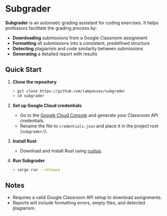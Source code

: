 # Subgrader

**Subgrader** is an automatic grading assistant for coding exercises. It helps professors facilitate the grading process by:

- **Downloading** submissions from a Google Classroom assignment
- **Formatting** all submissions into a consistent, predefined structure
- **Detecting** plagiarism and code similarity between submissions
- **Generating** a detailed report with results

## Quick Start

1.  **Clone the repository**

    ``` bash
    > git clone https://github.com/iampassos/subgrader
    > cd subgrader
    ```

2.  **Set up Google Cloud credentials**

    - Go to the [Google Cloud Console](https://console.cloud.google.com/) and generate your Classroom API credentials.
    - Rename the file to `credentials.json` and place it in the project root (`subgrader/`).

3.  **Install Rust**

    - Download and install Rust using [rustup](https://rustup.rs/).

4.  **Run Subgrader**

    ``` bash
    > cargo run --release
    ```

## Notes

-   Requires a valid Google Classroom API setup to download assignments.
-   Reports will include formatting errors, empty files, and detected plagiarism.
